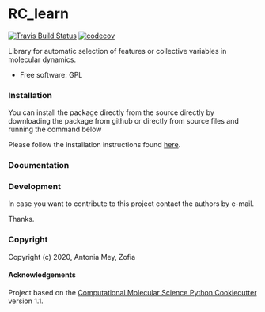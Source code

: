 RC_learn
==============================
[//]: # (Badges)
[![Travis Build Status](https://travis-ci.com/REPLACE_WITH_OWNER_ACCOUNT/RC_learn.svg?branch=master)](https://travis-ci.com/REPLACE_WITH_OWNER_ACCOUNT/RC_learn)
[![codecov](https://codecov.io/gh/REPLACE_WITH_OWNER_ACCOUNT/RC_learn/branch/master/graph/badge.svg)](https://codecov.io/gh/REPLACE_WITH_OWNER_ACCOUNT/RC_learn/branch/master)

Library for automatic selection of features or collective variables in molecular dynamics.

* Free software: GPL

### Installation


You can install the package directly from the source directly by downloading
the package from github or directly from source files and running the command below

Please follow the installation instructions found [here](Install.md).

### Documentation




### Development


In case you want to contribute to this project contact the authors by e-mail.

Thanks.


### Copyright

Copyright (c) 2020, Antonia Mey, Zofia 


#### Acknowledgements
 
Project based on the 
[Computational Molecular Science Python Cookiecutter](https://github.com/molssi/cookiecutter-cms) version 1.1.
